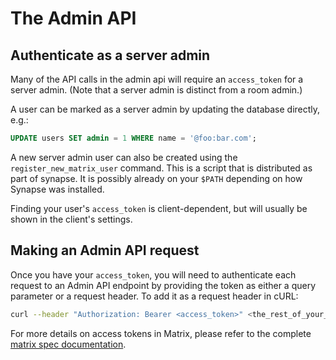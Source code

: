 # The Admin API

## Authenticate as a server admin

Many of the API calls in the admin api will require an `access_token` for a
server admin. (Note that a server admin is distinct from a room admin.)

A user can be marked as a server admin by updating the database directly, e.g.:

```sql
UPDATE users SET admin = 1 WHERE name = '@foo:bar.com';
```

A new server admin user can also be created using the `register_new_matrix_user`
command. This is a script that is distributed as part of synapse. It is possibly
already on your `$PATH` depending on how Synapse was installed.

Finding your user's `access_token` is client-dependent, but will usually be shown in the client's settings.

## Making an Admin API request
Once you have your `access_token`, you will need to authenticate each request to an Admin API endpoint by
providing the token as either a query parameter or a request header. To add it as a request header in cURL:

```sh
curl --header "Authorization: Bearer <access_token>" <the_rest_of_your_API_request>
```

For more details on access tokens in Matrix, please refer to the complete
[matrix spec documentation](https://matrix.org/docs/spec/client_server/r0.6.1#using-access-tokens).

